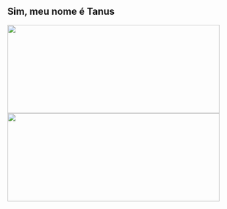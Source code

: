## Sim, meu nome é Tanus
<a href="https://github.com/tanusszabo">
  <img align="center" width="480" height="200" src="https://github-readme-stats.vercel.app/api?username=tanusszabo&theme=calm&show_icons=true&rank_icon=github&include_all_commits=true" />
</a>
<a href="https://github.com/tanusszabo">
  <img align="center" width="480" height="200" src="https://github-readme-stats.vercel.app/api/top-langs/?username=tanusszabo&theme=calm&layout=compact" />
</a>
<!-- [![Top Langs](https://github-readme-stats.vercel.app/api/top-langs/?username=tanusszabo&theme=calm&layout=compact)](https://github.com/anuraghazra/github-readme-stats) -->
